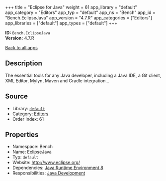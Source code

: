﻿+++
title = "Eclipse for Java"
weight = 61
app_library = "default"
app_category = "Editors"
app_typ = "default"
app_ns = "Bench"
app_id = "Bench.EclipseJava"
app_version = "4.7.R"
app_categories = ["Editors"]
app_libraries = ["default"]
app_types = ["default"]
+++

**ID:** `Bench.EclipseJava`  
**Version:** 4.7.R  
<!--more-->

[Back to all apps](/apps/)

## Description
The essential tools for any Java developer, including a Java IDE, a Git client,
XML Editor, Mylyn, Maven and Gradle integration...

## Source

* Library: [`default`](/app_libraries/default)
* Category: [Editors](/app_categories/editors)
* Order Index: 61

## Properties

* Namespace: Bench
* Name: EclipseJava
* Typ: `default`
* Website: <http://www.eclipse.org/>
* Dependencies: [Java Runtime Environment 8](/apps/Bench.JRE8)
* Responsibilities: [Java Development](/apps/Bench.Group.JavaDevelopment)


